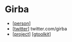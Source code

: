 # Girba

- [[person]]
- [[twitter]] twitter.com/girba
- [[project]] [[gtoolkit]]


[//begin]: # "Autogenerated link references for markdown compatibility"
[person]: person "Person"
[twitter]: twitter "Twitter"
[project]: project "Project"
[gtoolkit]: gtoolkit "Gtoolkit"
[//end]: # "Autogenerated link references"